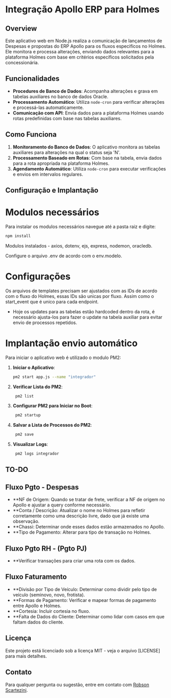 # Integração Apollo ERP para Holmes

## Overview

Este aplicativo web em Node.js realiza a comunicação de lançamentos de Despesas e propostas do ERP Apollo para os fluxos especifícos no Holmes. Ele monitora e processa alterações, enviando dados relevantes para a plataforma Holmes com base em critérios específicos solicitados pela concessionária.

## Funcionalidades

- **Procedures de Banco de Dados**: Acompanha alterações e grava em tabelas auxiliares no banco de dados Oracle.
- **Processamento Automático**: Utiliza `node-cron` para verificar alterações e processá-las automaticamente.
- **Comunicação com API**: Envia dados para a plataforma Holmes usando rotas predefinidas com base nas tabelas auxiliares.


## Como Funciona

1. **Monitoramento do Banco de Dados**: O aplicativo monitora as tabelas auxiliares para alterações na qual o status seja 'N'.
2. **Processamento Baseado em Rotas**: Com base na tabela, envia dados para a rota apropriada na plataforma Holmes.
3. **Agendamento Automático**: Utiliza `node-cron` para executar verificações e envios em intervalos regulares.


## Configuração e Implantação

# Modulos necessários

Para instalar os modulos necessários navegue até a pasta raiz e digite:
   ```sh
   npm install
   ```
Modulos instalados -  axios, dotenv, ejs, express, nodemon, oracledb.

Configure o arquivo .env de acordo com o env.modelo.

# Configurações

Os arquivos de templates precisam ser ajustados com as IDs de acordo com o fluxo do Holmes, essas IDs são unicas por fluxo.
Assim como o start_event que é unico para cada endpoint.

- Hoje os updates para as tabelas estão hardcoded dentro da rota, é necessário ajusta-los para fazer o update na tabela auxiliar para evitar envio de processos repetidos.

# Implantação envio automático

Para iniciar o aplicativo web é utilizado o modulo PM2:

1. **Iniciar o Aplicativo**:
   ```sh
   pm2 start app.js --name "integrador"
   ```
2. **Verificar Lista do PM2**:
   ```sh
    pm2 list
   ```
3. **Configurar PM2 para Iniciar no Boot**:
   ```sh
    pm2 startup
   ```
4. **Salvar a Lista de Processos do PM2**:
   ```sh
    pm2 save
   ```
5. **Visualizar Logs**:
   ```sh
    pm2 logs integrador
   ```

## TO-DO
## Fluxo Pgto - Despesas

- **NF de Origem: Quando se tratar de frete, verificar a NF de origem no Apollo e ajustar a query conforme necessário.
- **Conta / Descrição: Atualizar o nome no Holmes para refletir corretamente como uma descrição livre, dado que já existe uma observação.
- **Chassi: Determinar onde esses dados estão armazenados no Apollo.
- **Tipo de Pagamento: Alterar para tipo de transação no Holmes.

## Fluxo Pgto RH - (Pgto PJ)

- **Verificar transações para criar uma rota com os dados.

## Fluxo Faturamento

- **Divisão por Tipo de Veículo: Determinar como dividir pelo tipo de veículo (seminovo, novo, frotista).
- **Formas de Pagamento: Verificar e mapear formas de pagamento entre Apollo e Holmes.
- **Cortesia: Incluir cortesia no fluxo.
- **Falta de Dados do Cliente: Determinar como lidar com casos em que faltam dados do cliente.

## Licença

Este projeto está licenciado sob a licença MIT - veja o arquivo [LICENSE] para mais detalhes.

## Contato

Para qualquer pergunta ou sugestão, entre em contato com [Robson Scartezini](mailto:robsonshk@gmail.com).
